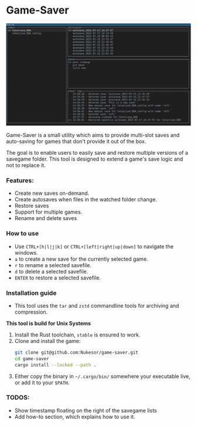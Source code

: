 # Game-Saver

![Alt Text](https://github.com/Nukesor/images/blob/master/game_saver.png)

Game-Saver is a small utility which aims to provide multi-slot saves and auto-saving for games that don't provide it out of the box.

The goal is to enable users to easily save and restore multiple versions of a savegame folder.
This tool is designed to extend a game's save logic and not to replace it.

### Features:

- Create new saves on-demand.
- Create autosaves when files in the watched folder change.
- Restore saves
- Support for multiple games.
- Rename and delete saves


### How to use

- Use `CTRL+[h|l|j|k]` or `CTRL+[left|right|up|down]` to navigate the windows.
- `a` to create a new save for the currently selected game.
- `r` to rename a selected savefile.
- `d` to delete a selected savefile.
- `ENTER` to restore a selected savefile.

### Installation guide

- This tool uses the `tar` and `zstd` commandline tools for archiving and compression.

**This tool is build for Unix Systems**

1. Install the Rust toolchain, `stable` is ensured to work.
2. Clone and install the game:
    ```sh
    git clone git@github.com:Nukesor/game-saver.git
    cd game-saver
    cargo install --locked --path .
    ```
3. Either copy the binary in `~/.cargo/bin/` somewhere your executable live, or add it to your `$PATH`.


### TODOS:

- Show timestamp floating on the right of the savegame lists
- Add how-to section, which explains how to use it.
